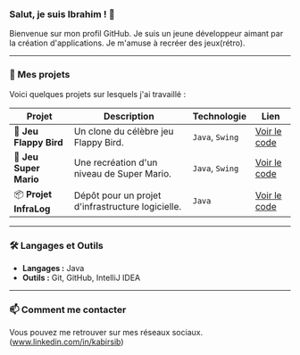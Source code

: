 ### Salut, je suis Ibrahim ! 👋

Bienvenue sur mon profil GitHub. Je suis un jeune développeur aimant par la création d'applications. Je m'amuse à recréer des jeux(rétro).

---

### 🚀 Mes projets

Voici quelques projets sur lesquels j'ai travaillé :

| Projet | Description | Technologie | Lien |
|---|---|---|---|
| 🎲 **Jeu Flappy Bird** | Un clone du célèbre jeu Flappy Bird. | `Java`, `Swing` | [Voir le code](https://github.com/kabirsib349/jeu-flappy-bird) |
| 🍄 **Jeu Super Mario** | Une recréation d'un niveau de Super Mario. | `Java`, `Swing` | [Voir le code](https://github.com/kabirsib349/jeu-mario) |
| 📦 **Projet InfraLog** | Dépôt pour un projet d'infrastructure logicielle. | `Java` | [Voir le code](https://github.com/kabirsib349/projet_infraLog) |

---

### 🛠️ Langages et Outils

- **Langages :** Java
- **Outils :** Git, GitHub, IntelliJ IDEA

---

### 📫 Comment me contacter

Vous pouvez me retrouver sur mes réseaux sociaux. (www.linkedin.com/in/kabirsib)
